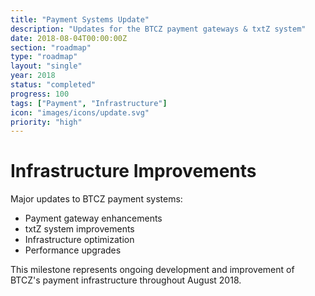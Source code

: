 ```yaml
---
title: "Payment Systems Update"
description: "Updates for the BTCZ payment gateways & txtZ system"
date: 2018-08-04T00:00:00Z
section: "roadmap"
type: "roadmap"
layout: "single"
year: 2018
status: "completed"
progress: 100
tags: ["Payment", "Infrastructure"]
icon: "images/icons/update.svg"
priority: "high"
---
```


# Infrastructure Improvements

Major updates to BTCZ payment systems:
- Payment gateway enhancements
- txtZ system improvements
- Infrastructure optimization
- Performance upgrades

This milestone represents ongoing development and improvement of BTCZ's payment infrastructure throughout August 2018.
